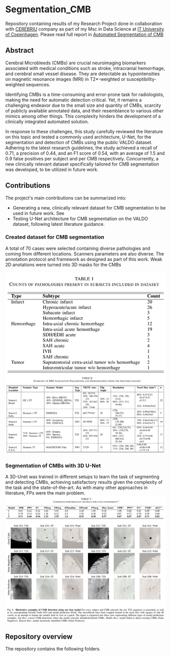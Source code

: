 # Segmentation_CMB
Repository containing results of my Research Project done in collaboration with [CEREBRIU](https://cerebriu.com/) company as part of my Msc in Data Science at [IT University of Copenhagen](https://en.itu.dk/). Please read full report in [Automated Segmentation of CMB](report/JorgedelPozoLerida_ResearchProject_AutomatedSegmentationofCMB.pdf)

## Abstract
Cerebral Microbleeds (CMBs) are crucial neuroimaging biomarkers associated with medical conditions such as stroke, intracranial hemorrhage, and cerebral small vessel disease. They are detectable as hypointensities on magnetic resonance images (MRI) in T2*-weighted or susceptibility-weighted sequences. 

Identifying CMBs is a time-consuming and error-prone task for radiologists, making the need for automatic detection critical. Yet, it remains a challenging endeavor due to the small size and quantity of CMBs, scarcity of publicly available annotated data, and their resemblance to various other mimics among other things. This complexity hinders the development of a clinically integrated automated solution. 

In response to these challenges, this study carefully reviewed the literature on this topic and tested a commonly used architecture, U-Net, for the segmentation and detection of CMBs using the public VALDO dataset. Adhering to the latest research guidelines, the study achieved a recall of 0.71, a precision of 0.44, and an F1 score of 0.54, with an average of 1.5 and 0.9 false positives per subject and per CMB respectively. Concurrently, a new clinically relevant dataset specifically tailored for CMB segmentation was developed, to be utilized in future work.

## Contributions
The project's main contributions can be summarized into:
* Generating a new, clinically relevant dataset for CMB
segmentation to be used in future work. See
* Testing U-Net architecture for CMB segmentation on the VALDO dataset, following latest literature guidance.


### Created dataset for CMB segmentation
A total of 70 cases were selected containing diverse pathologies and coming from different locations. Scanners parameters are also diverse. The annotation protocol and framework as designed as part of this work. Weak 2D anotations were turned into 3D masks for the CMBs 

![](img/table1.png)
![](img/table2.png)


### Segmentation of CMBs with 3D U-Net 

A 3D-Unet was trained in different setups to learn the task of segmenting and detecting CMBs, achieving satisfactory results given the complexity of the task and the state-of-the-art. As with many other approaches in literature, FPs were the main problem. 
![](img/table5.png)
![](img/figure8.png)


## Repository overview
The repository contains the following folders.

